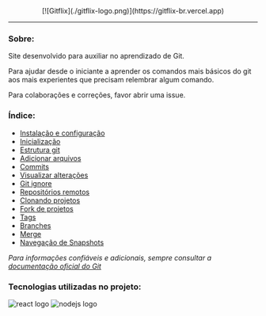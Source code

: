 <div align="center">[![Gitflix](./gitflix-logo.png)](https://gitflix-br.vercel.app)</div>

***
### Sobre:

Site desenvolvido para auxiliar no aprendizado de Git.

Para ajudar desde o iniciante a aprender os comandos mais básicos do git aos mais experientes que precisam relembrar algum comando.

Para colaborações e correções, favor abrir uma issue.

### Índice:

- [Instalação e configuração](https://gitflix-br.vercel.app/install)
- [Inicialização](https://gitflix-br.vercel.app/init)
- [Estrutura git](https://gitflix-br.vercel.app/structure)
- [Adicionar arquivos](https://gitflix-br.vercel.app/add)
- [Commits](https://gitflix-br.vercel.app/commit)
- [Visualizar alterações](https://gitflix-br.vercel.app/alts)
- [Git ignore](https://gitflix-br.vercel.app/ignore)
- [Repositórios remotos](https://gitflix-br.vercel.app/github)
- [Clonando projetos](https://gitflix-br.vercel.app/clone)
- [Fork de projetos](https://gitflix-br.vercel.app/fork)
- [Tags](https://gitflix-br.vercel.app/tags)
- [Branches](https://gitflix-br.vercel.app/branch)
- [Merge](https://gitflix-br.vercel.app/merge)
- [Navegação de Snapshots](https://gitflix-br.vercel.app/nav)

_Para informações confiáveis e adicionais, sempre consultar a [documentação oficial do Git](https://git-scm.com/doc)_

### Tecnologias utilizadas no projeto:
<img src="https://cdn.jsdelivr.net/gh/devicons/devicon/icons/react/react-original.svg" height="40" width="52" alt="react logo"  /> <img src="https://cdn.jsdelivr.net/gh/devicons/devicon/icons/nodejs/nodejs-original.svg" height="40" width="52" alt="nodejs logo"  />
